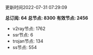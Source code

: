更新时间2022-07-31 07:29:09

**总订阅: 64**
**总节点: 8300**
**有效节点: 2456**
- v2ray节点: 1762
- ssr节点: 6
- trojan节点: 134
- ss节点: 554
